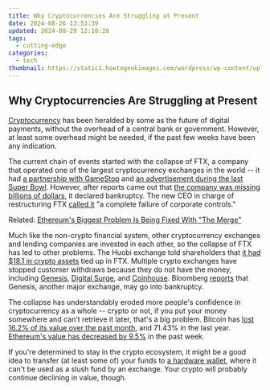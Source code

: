 ```yaml
---
title: Why Cryptocurrencies Are Struggling at Present
date: 2024-08-26 13:53:39
updated: 2024-08-29 12:10:28
tags:
  - cutting-edge
categories:
  - tech
thumbnail: https://static1.howtogeekimages.com/wordpress/wp-content/uploads/2022/11/Bitcoin.jpg
---
```


## Why Cryptocurrencies Are Struggling at Present

[Cryptocurrency](https://sim-unlock.techidaily.com/in-2024-top-11-free-apps-to-check-imei-on-itel-p40plus-phones-by-drfone-android/) has been heralded by some as the future of digital payments, without the overhead of a central bank or government. However, at least some overhead might be needed, if the past few weeks have been any indication.

 The current chain of events started with the collapse of FTX, a company that operated one of the largest cryptocurrency exchanges in the world -- it had [a partnership with GameStop](https://www.cnbc.com/2022/09/07/gamestop-gme-q2-2022-earnings.html) and [an advertisement during the last Super Bowl](https://www.anrdoezrs.net/links/3607085/type/dlg/sid/UUhtgUeUpU203528/https://www.youtube.com/watch?v=Ut3m9OK1c7Y). However, after reports came out that [the company was missing billions of dollars](https://www.coindesk.com/business/2022/11/07/ftx-ceo-sam-bankman-fried-denies-insolvency-rumors-as-binance-liquidates-ftt-token/), it declared bankruptcy. The new CEO in charge of restructuring FTX [called it](https://www.cnbc.com/2022/11/17/ftx-filing-reveals-slipshod-accounting-freewheeling-expenses-perks.html) "a complete failure of corporate controls."

Related: [Ethereum's Biggest Problem Is Being Fixed With "The Merge"](https://vimeo-videos.techidaily.com/new-unlocking-secrets-of-sending-mmc-films-to-vimeo/) 

 Much like the non-crypto financial system, other cryptocurrency exchanges and lending companies are invested in each other, so the collapse of FTX has led to other problems. The Huobi exchange told shareholders that [it had $18.1 in crypto assets](https://web3isgoinggreat.com/?id=huobi-exchange-announces-18-1-million-is-locked-on-ftx-mostly-customer-funds) tied up in FTX. Multiple crypto exchanges have stopped customer withdraws because they do not have the money, including [Genesis](https://www.coindesk.com/business/2022/11/16/genesis-crypto-lending-unit-is-halting-customer-withdrawals-in-wake-of-ftx-collapse/), [Digital Surge](https://www.sheppnews.com.au/aap-finance/aust-crypto-exchange-suspends-withdrawals/), and [Coinhouse](https://web3isgoinggreat.com/?id=coinhouse-suspends-savings-accounts-due-to-genesis-suspension-due-to-ftx-collapse). Bloomberg [reports](https://www.bloomberg.com/news/articles/2022-11-21/crypto-firm-genesis-warns-of-possible-bankruptcy-without-funding) that Genesis, another major exchange, may go into bankruptcy.

 The collapse has understandably eroded more people's confidence in cryptocurrency as a whole -- crypto or not, if you put your money somewhere and can't retrieve it later, that's a big problem. Bitcoin has [lost 16.2% of its value over the past month](https://www.coinbase.com/price/bitcoin), and 71.43% in the last year. [Ethereum's value has decreased by 9.5%](https://www.coinbase.com/price/ethereum) in the past week.

 If you're determined to stay in the crypto ecosystem, it might be a good idea to transfer (at least some of) your funds to [a hardware wallet](https://youtube-videos.techidaily.com/2024-approved-elevate-your-channels-templates-at-no-charge/), where it can't be used as a slush fund by an exchange. Your crypto will probably continue declining in value, though.

<ins class="adsbygoogle"
     style="display:block"
     data-ad-format="autorelaxed"
     data-ad-client="ca-pub-7571918770474297"
     data-ad-slot="1223367746"></ins>



<ins class="adsbygoogle"
     style="display:block"
     data-ad-client="ca-pub-7571918770474297"
     data-ad-slot="8358498916"
     data-ad-format="auto"
     data-full-width-responsive="true"></ins>
